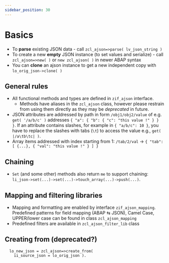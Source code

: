 ```yaml
---
sidebar_position: 30
---
```


# Basics

- To **parse** existing JSON data - call `zcl_ajson=>parse( lv_json_string )`
- To create a new **empty** JSON instance (to set values and serialize) - call `zcl_ajson=>new( )` or `new zcl_ajson( )` in newer ABAP syntax
- You can **clone** an ajson instance to get a new independent copy with `lo_orig_json->clone( )`

## General rules

- All functional methods and types are defined in `zif_ajson` interface.
  - Methods have aliases in the `zcl_ajson` class, however please restrain from using them directly as they may be *deprecated* in future.
- JSON attributes are addressed by path in form `/obj1/obj2/value` of e.g. `get( '/a/b/c' )` addresses `{ "a": { "b": { "c": "this value !" } } }`. If an attribute contains slashes, for example in `{ "a/b/c": 10 }`, you have to replace the slashes with tabs (`\t`) to access the value e.g., `get( |/a\tb\tc| )`.
- Array items addressed with index starting from 1: `/tab/2/val` -> `{ "tab": [ {...}, { "val": "this value !" } ] }`

## Chaining

- `Set` (and some other) methods also return `me` to support chaining: `li_json->set(...)->set(...)->touch_array(...)->push(...)`.

## Mapping and filtering libraries

- Mapping and formatting are enabled by interface `zif_ajson_mapping`. Predefined patterns for field mapping (ABAP ⇆ JSON), Camel Case, UPPER/lower case can be found in class `zcl_ajson_mapping`
- Predefined filters are available in `zcl_ajson_filter_lib` class

## Creating from (deprecated?)

```abap
  lo_new_json = zcl_ajson=>create_from(
    ii_source_json = lo_orig_json ).
```
